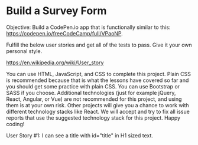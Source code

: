 # Build a Survey Form

Objective: Build a CodePen.io app that is functionally similar to this: <https://codepen.io/freeCodeCamp/full/VPaoNP>.

Fulfill the below user stories and get all of the tests to pass. Give it your own personal style.

<https://en.wikipedia.org/wiki/User_story>

You can use HTML, JavaScript, and CSS to complete this project. Plain CSS is recommended because that is what the lessons have covered so far and you should get some practice with plain CSS. You can use Bootstrap or SASS if you choose. Additional technologies (just for example jQuery, React, Angular, or Vue) are not recommended for this project, and using them is at your own risk. Other projects will give you a chance to work with different technology stacks like React. We will accept and try to fix all issue reports that use the suggested technology stack for this project. Happy coding!

User Story #1: I can see a title with id="title" in H1 sized text.
